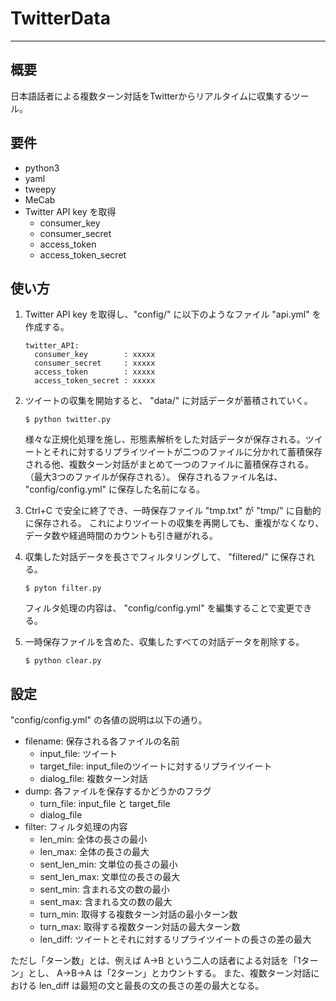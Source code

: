 # TwitterData
***
## 概要
日本語話者による複数ターン対話をTwitterからリアルタイムに収集するツール。

## 要件
- python3
- yaml
- tweepy
- MeCab
- Twitter API key を取得
    - consumer_key
    - consumer_secret
    - access_token
    - access_token_secret

## 使い方
1. Twitter API key を取得し、"config/" に以下のようなファイル "api.yml" を作成する。
    ```
    twitter_API:
      consumer_key        : xxxxx
      consumer_secret     : xxxxx
      access_token        : xxxxx
      access_token_secret : xxxxx
    ```

2. ツイートの収集を開始すると、 "data/" に対話データが蓄積されていく。
    ```
    $ python twitter.py
    ```
    様々な正規化処理を施し、形態素解析をした対話データが保存される。ツイートとそれに対するリプライツイートが二つのファイルに分かれて蓄積保存される他、複数ターン対話がまとめて一つのファイルに蓄積保存される。（最大3つのファイルが保存される）。
    保存されるファイル名は、 "config/config.yml" に保存した名前になる。

3. Ctrl+C で安全に終了でき、一時保存ファイル "tmp.txt" が "tmp/" に自動的に保存される。
これによりツイートの収集を再開しても、重複がなくなり、データ数や経過時間のカウントも引き継がれる。

4. 収集した対話データを長さでフィルタリングして、 "filtered/" に保存される。
    ```
    $ pyton filter.py
    ```
    フィルタ処理の内容は、 "config/config.yml" を編集することで変更できる。

5. 一時保存ファイルを含めた、収集したすべての対話データを削除する。
    ```
    $ python clear.py
    ```

## 設定
"config/config.yml" の各値の説明は以下の通り。

- filename: 保存される各ファイルの名前
    - input_file: ツイート
    - target_file: input_fileのツイートに対するリプライツイート
    - dialog_file: 複数ターン対話
- dump: 各ファイルを保存するかどうかのフラグ
    - turn_file: input_file と target_file
    - dialog_file
- filter: フィルタ処理の内容
    - len_min: 全体の長さの最小
    - len_max: 全体の長さの最大
    - sent_len_min: 文単位の長さの最小
    - sent_len_max: 文単位の長さの最大
    - sent_min: 含まれる文の数の最小
    - sent_max: 含まれる文の数の最大
    - turn_min: 取得する複数ターン対話の最小ターン数
    - turn_max: 取得する複数ターン対話の最大ターン数
    - len_diff: ツイートとそれに対するリプライツイートの長さの差の最大

ただし「ターン数」とは、例えば A->B という二人の話者による対話を「1ターン」とし、
A->B->A は「2ターン」とカウントする。
また、複数ターン対話における len_diff は最短の文と最長の文の長さの差の最大となる。
